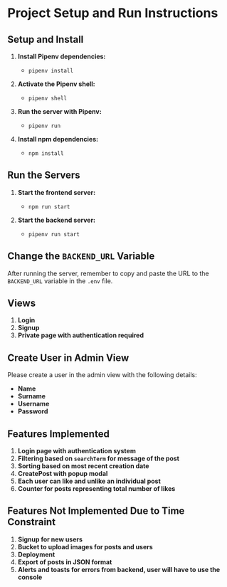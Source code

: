 # Project Setup and Run Instructions

## Setup and Install

1. **Install Pipenv dependencies:**
   - `pipenv install`

2. **Activate the Pipenv shell:**
   - `pipenv shell`

3. **Run the server with Pipenv:**
   - `pipenv run`

4. **Install npm dependencies:**
   - `npm install`

## Run the Servers

1. **Start the frontend server:**
   - `npm run start`

2. **Start the backend server:**
   - `pipenv run start`

## Change the `BACKEND_URL` Variable

After running the server, remember to copy and paste the URL to the `BACKEND_URL` variable in the `.env` file.

## Views

1. **Login**
2. **Signup**
3. **Private page with authentication required**

## Create User in Admin View

Please create a user in the admin view with the following details:
- **Name**
- **Surname**
- **Username**
- **Password**

## Features Implemented

1. **Login page with authentication system**
2. **Filtering based on `searchTerm` for message of the post**
3. **Sorting based on most recent creation date**
4. **CreatePost with popup modal**
5. **Each user can like and unlike an individual post**
6. **Counter for posts representing total number of likes**

## Features Not Implemented Due to Time Constraint

1. **Signup for new users**
2. **Bucket to upload images for posts and users**
3. **Deployment**
4. **Export of posts in JSON format**
5. **Alerts and toasts for errors from backend, user will have to use the console**
